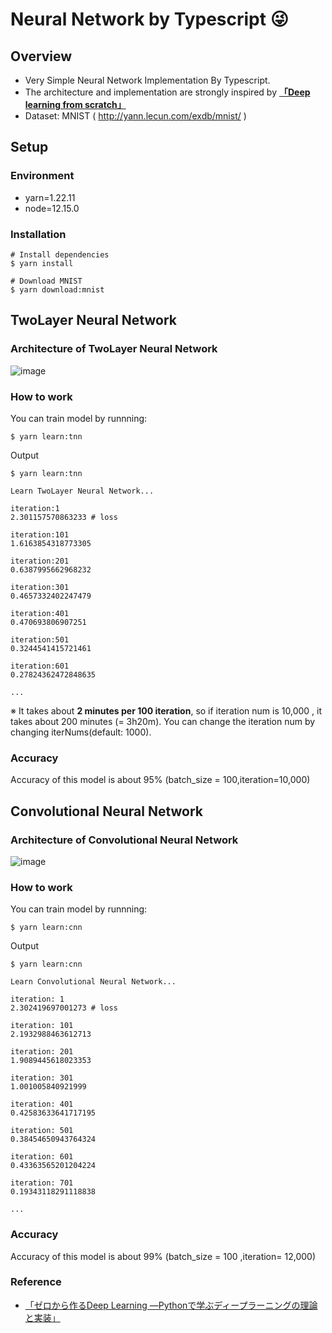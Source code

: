 # Neural Network by Typescript :stuck_out_tongue_winking_eye:

## Overview

- Very Simple Neural Network Implementation By Typescript.
-  The architecture and implementation are strongly inspired by **[「Deep learning from scratch」]((https://www.amazon.co.jp/%E3%82%BC%E3%83%AD%E3%81%8B%E3%82%89%E4%BD%9C%E3%82%8BDeep-Learning-%E2%80%95Python%E3%81%A7%E5%AD%A6%E3%81%B6%E3%83%87%E3%82%A3%E3%83%BC%E3%83%97%E3%83%A9%E3%83%BC%E3%83%8B%E3%83%B3%E3%82%B0%E3%81%AE%E7%90%86%E8%AB%96%E3%81%A8%E5%AE%9F%E8%A3%85-%E6%96%8E%E8%97%A4-%E5%BA%B7%E6%AF%85/dp/4873117585))**
- Dataset: MNIST ( http://yann.lecun.com/exdb/mnist/ ) 


## Setup

### Environment
- yarn=1.22.11
- node=12.15.0

###  Installation
```
# Install dependencies
$ yarn install

# Download MNIST
$ yarn download:mnist
```

## TwoLayer Neural Network

### Architecture of TwoLayer Neural Network

![image](https://user-images.githubusercontent.com/57289763/132112979-2100d169-4fea-4d43-8d62-cac20570ac8f.png)


<!--
 Figure:
 https://app.diagrams.net/#G1JscsI7Qq8UFcY336XNlRxV86kje2HsxR
-->

### How to work

You can train model by runnning:

```
$ yarn learn:tnn
```

Output

```
$ yarn learn:tnn

Learn TwoLayer Neural Network...

iteration:1
2.301157570863233 # loss

iteration:101
1.6163854318773305

iteration:201
0.6387995662968232

iteration:301
0.4657332402247479

iteration:401
0.470693806907251

iteration:501
0.3244541415721461

iteration:601
0.27824362472848635

...
```

※ It takes about **2 minutes per 100 iteration**, so if iteration num is 10,000 , it takes about 200 minutes (= 3h20m). You can change the iteration num by changing iterNums(default: 1000).

### Accuracy

Accuracy of this model is about 95% (batch_size = 100,iteration=10,000)


## Convolutional Neural Network

### Architecture of Convolutional Neural Network

![image](https://user-images.githubusercontent.com/57289763/132112979-2100d169-4fea-4d43-8d62-cac20570ac8f.png)


<!-- TODO:図を作る -->

### How to work

You can train model by runnning:

```
$ yarn learn:cnn
```

Output

```
$ yarn learn:cnn

Learn Convolutional Neural Network...

iteration: 1
2.302419697001273 # loss

iteration: 101
2.1932988463612713

iteration: 201
1.9089445618023353

iteration: 301
1.001005840921999

iteration: 401
0.42583633641717195

iteration: 501
0.38454650943764324

iteration: 601
0.43363565201204224

iteration: 701
0.19343118291118838

...
```

### Accuracy

Accuracy of this model is about 99% (batch_size = 100 ,iteration= 12,000)

<!-- 正確な値がわからないので,ゼロDのコードを読み解いて、記載する。 -->

### Reference
- [「ゼロから作るDeep Learning ―Pythonで学ぶディープラーニングの理論と実装」](https://www.amazon.co.jp/%E3%82%BC%E3%83%AD%E3%81%8B%E3%82%89%E4%BD%9C%E3%82%8BDeep-Learning-%E2%80%95Python%E3%81%A7%E5%AD%A6%E3%81%B6%E3%83%87%E3%82%A3%E3%83%BC%E3%83%97%E3%83%A9%E3%83%BC%E3%83%8B%E3%83%B3%E3%82%B0%E3%81%AE%E7%90%86%E8%AB%96%E3%81%A8%E5%AE%9F%E8%A3%85-%E6%96%8E%E8%97%A4-%E5%BA%B7%E6%AF%85/dp/4873117585)


